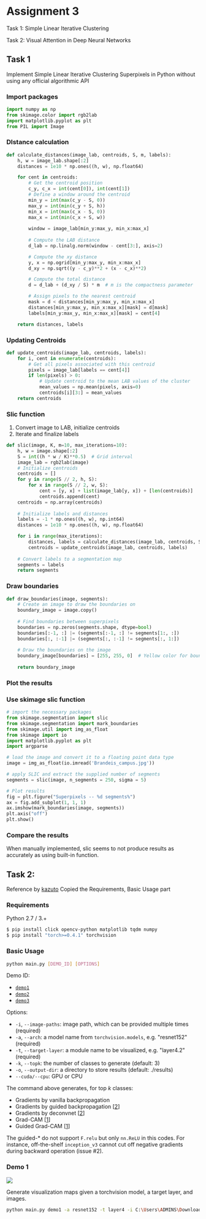 # Assignment 3

Task 1: Simple Linear Iterative Clustering

Task 2:  Visual Attention in Deep Neural Networks

## Task 1
Implement Simple Linear Iterative Clustering Superpixels in Python without using any
official algorithmic API

### Import packages


```python
import numpy as np
from skimage.color import rgb2lab
import matplotlib.pyplot as plt
from PIL import Image
```

### DIstance calculation

```python
def calculate_distances(image_lab, centroids, S, m, labels):
    h, w = image_lab.shape[:2]
    distances = 1e10 * np.ones((h, w), np.float64)

    for cent in centroids:
        # Get the centroid position
        c_y, c_x = int(cent[0]), int(cent[1])
        # Define a window around the centroid
        min_y = int(max(c_y - S, 0))
        max_y = int(min(c_y + S, h))
        min_x = int(max(c_x - S, 0))
        max_x = int(min(c_x + S, w))
    
        window = image_lab[min_y:max_y, min_x:max_x]
       
        # Compute the LAB distance
        d_lab = np.linalg.norm(window - cent[3:], axis=2)

        # Compute the xy distance
        y, x = np.ogrid[min_y:max_y, min_x:max_x]
        d_xy = np.sqrt((y - c_y)**2 + (x - c_x)**2)

        # Compute the total distance
        d = d_lab + (d_xy / S) * m  # m is the compactness parameter

        # Assign pixels to the nearest centroid
        mask = d < distances[min_y:max_y, min_x:max_x]
        distances[min_y:max_y, min_x:max_x][mask] = d[mask]
        labels[min_y:max_y, min_x:max_x][mask] = cent[4]

    return distances, labels
```

### Updating Centroids
```python
def update_centroids(image_lab, centroids, labels):
    for i, cent in enumerate(centroids):
        # Get all pixels associated with this centroid
        pixels = image_lab[labels == cent[4]]
        if len(pixels) > 0:
            # Update centroid to the mean LAB values of the cluster
            mean_values = np.mean(pixels, axis=0)
            centroids[i][3:] = mean_values
    return centroids
```

### Slic function
1. Convert image to LAB, initialize centroids
2. Iterate and finalize labels

```python
def slic(image, K, m=10, max_iterations=10):
    h, w = image.shape[:2]
    S = int((h * w / K)**0.5)  # Grid interval
    image_lab = rgb2lab(image)
    # Initialize centroids
    centroids = []
    for y in range(S // 2, h, S):
        for x in range(S // 2, w, S):
            cent = [y, x] + list(image_lab[y, x]) + [len(centroids)]
            centroids.append(cent)
    centroids = np.array(centroids)
    
    # Initialize labels and distances
    labels = -1 * np.ones((h, w), np.int64)
    distances = 1e10 * np.ones((h, w), np.float64)

    for i in range(max_iterations):
        distances, labels = calculate_distances(image_lab, centroids, S, m, labels)
        centroids = update_centroids(image_lab, centroids, labels)
    
    # Convert labels to a segmentation map
    segments = labels
    return segments
```

### Draw boundaries
```python
def draw_boundaries(image, segments):
    # Create an image to draw the boundaries on
    boundary_image = image.copy()
    
    # Find boundaries between superpixels
    boundaries = np.zeros(segments.shape, dtype=bool)
    boundaries[:-1, :] |= (segments[:-1, :] != segments[1:, :])
    boundaries[:, :-1] |= (segments[:, :-1] != segments[:, 1:])
    
    # Draw the boundaries on the image
    boundary_image[boundaries] = [255, 255, 0]  # Yellow color for boundaries
    
    return boundary_image
```

### Plot the results



### Use skimage slic function
```python
# import the necessary packages
from skimage.segmentation import slic
from skimage.segmentation import mark_boundaries
from skimage.util import img_as_float
from skimage import io
import matplotlib.pyplot as plt
import argparse

# load the image and convert it to a floating point data type
image = img_as_float(io.imread('Brandeis_campus.jpg'))

# apply SLIC and extract the supplied number of segments
segments = slic(image, n_segments = 250, sigma = 5)

# Plot results
fig = plt.figure("Superpixels -- %d segments%")
ax = fig.add_subplot(1, 1, 1)
ax.imshow(mark_boundaries(image, segments))
plt.axis("off")
plt.show()
```

### Compare the results

When manually implemented, slic seems to not produce results as accurately as using built-in function. 

## Task 2:

Reference by [kazuto](https://github.com/kazuto1011/grad-cam-pytorch)
Copied the Requirements, Basic Usage part

### Requirements

Python 2.7 / 3.+

```bash
$ pip install click opencv-python matplotlib tqdm numpy
$ pip install "torch>=0.4.1" torchvision
```

### Basic Usage

```sh
python main.py [DEMO_ID] [OPTIONS]
```

Demo ID:

* [`demo1`](#demo-1)
* [`demo2`](#demo-2)
* [`demo3`](#demo-3)

Options:

* ```-i```, ```--image-paths```: image path, which can be provided multiple times (required)
* ```-a```, ```--arch```: a model name from ```torchvision.models```, e.g. "resnet152" (required)
* ```-t```, ```--target-layer```: a module name to be visualized, e.g. "layer4.2" (required)
* ```-k```, ```--topk```: the number of classes to generate (default: 3)
* ```-o```, ```--output-dir```: a directory to store results (default: ./results)
* ```--cuda/--cpu```: GPU or CPU

The command above generates, for top *k* classes:

* Gradients by vanilla backpropagation
* Gradients by guided backpropagation [[2](##references)]
* Gradients by deconvnet [[2](##references)]
* Grad-CAM [[1](##references)]
* Guided Grad-CAM [[1](##references)]

The guided-* do not support `F.relu` but only `nn.ReLU` in this codes.
For instance, off-the-shelf `inception_v3` cannot cut off negative gradients during backward operation (issue #2).

### Demo 1

![](chipmunk.jpg)

Generate visualization maps given a torchvision model, a target layer, and images.

```bash
python main.py demo1 -a resnet152 -t layer4 -i C:\Users\ADMINS\Downloads\chipmunk.jpg
```
